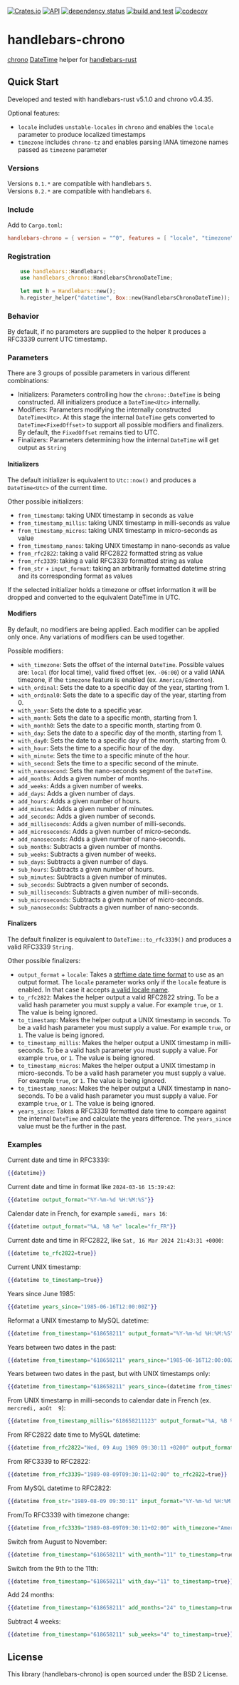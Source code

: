 [![Crates.io](https://img.shields.io/crates/v/handlebars-chrono?color=4d76ae)](https://crates.io/crates/handlebars-chrono)
[![API](https://docs.rs/handlebars-chrono/badge.svg)](https://docs.rs/handlebars-chrono)
[![dependency status](https://deps.rs/repo/github/iganev/handlebars-chrono/status.svg)](https://deps.rs/repo/github/iganev/handlebars-chrono)
[![build and test](https://github.com/iganev/handlebars-chrono/actions/workflows/rust.yml/badge.svg)](https://github.com/iganev/handlebars-chrono/actions/workflows/rust.yml)
[![codecov](https://codecov.io/github/iganev/handlebars-chrono/graph/badge.svg?token=B5P2TAV5BB)](https://codecov.io/github/iganev/handlebars-chrono)


# handlebars-chrono
[chrono](https://github.com/chronotope/chrono) [DateTime](https://docs.rs/chrono/latest/chrono/struct.DateTime.html) helper for [handlebars-rust](https://github.com/sunng87/handlebars-rust)

## Quick Start

Developed and tested with handlebars-rust v5.1.0 and chrono v0.4.35.

Optional features:
- `locale` includes `unstable-locales` in `chrono` and enables the `locale` parameter to produce localized timestamps
- `timezone` includes `chrono-tz` and enables parsing IANA timezone names passed as `timezone` parameter

### Versions
Versions `0.1.*` are compatible with handlebars `5`.  
Versions `0.2.*` are compatible with handlebars `6`.  

### Include

Add to `Cargo.toml`:
```toml
handlebars-chrono = { version = "^0", features = [ "locale", "timezone" ] }
```

### Registration

```rust
    use handlebars::Handlebars;
    use handlebars_chrono::HandlebarsChronoDateTime;
    
    let mut h = Handlebars::new();
    h.register_helper("datetime", Box::new(HandlebarsChronoDateTime));
```

### Behavior

By default, if no parameters are supplied to the helper it produces a RFC3339 current UTC timestamp.

### Parameters

There are 3 groups of possible parameters in various different combinations:
- Initializers: Parameters controlling how the `chrono::DateTime` is being constructed. All initializers produce a `DateTime<Utc>` internally.
- Modifiers: Parameters modifying the internally constructed `DateTime<Utc>`. At this stage the internal `DateTime` gets converted to `DateTime<FixedOffset>` to support all possible modifiers and finalizers. By default, the `FixedOffset` remains tied to UTC.
- Finalizers: Parameters determining how the internal `DateTime` will get output as `String`

#### Initializers

The default initializer is equivalent to `Utc::now()` and produces a `DateTime<Utc>` of the current time.

Other possible initializers:
- `from_timestamp`: taking UNIX timestamp in seconds as value
- `from_timestamp_millis`: taking UNIX timestamp in milli-seconds as value
- `from_timestamp_micros`: taking UNIX timestamp in micro-seconds as value
- `from_timestamp_nanos`: taking UNIX timestamp in nano-seconds as value
- `from_rfc2822`: taking a valid RFC2822 formatted string as value
- `from_rfc3339`: taking a valid RFC3339 formatted string as value
- `from_str` + `input_format`: taking an arbitrarily formatted datetime string and its corresponding format as values

If the selected initializer holds a timezone or offset information it will be dropped and converted to the equivalent DateTime in UTC.

#### Modifiers

By default, no modifiers are being applied. Each modifier can be applied only once. Any variations of modifiers can be used together.

Possible modifiers:
- `with_timezone`: Sets the offset of the internal `DateTime`. Possible values are: `local` (for local time), valid fixed offset (ex. `-06:00`) or a valid IANA timezone, if the `timezone` feature is enabled (ex. `America/Edmonton`).
- `with_ordinal`: Sets the date to a specific day of the year, starting from 1.
- `with_ordinal0`: Sets the date to a specific day of the year, starting from 0.
- `with_year`: Sets the date to a specific year.
- `with_month`: Sets the date to a specific month, starting from 1.
- `with_month0`: Sets the date to a specific month, starting from 0.
- `with_day`: Sets the date to a specific day of the month, starting from 1.
- `with_day0`: Sets the date to a specific day of the month, starting from 0.
- `with_hour`: Sets the time to a specific hour of the day.
- `with_minute`: Sets the time to a specific minute of the hour.
- `with_second`: Sets the time to a specific second of the minute.
- `with_nanosecond`: Sets the nano-seconds segment of the `DateTime`.
- `add_months`: Adds a given number of months.
- `add_weeks`: Adds a given number of weeks.
- `add_days`: Adds a given number of days.
- `add_hours`: Adds a given number of hours.
- `add_minutes`: Adds a given number of minutes.
- `add_seconds`: Adds a given number of seconds.
- `add_milliseconds`: Adds a given number of milli-seconds.
- `add_microseconds`: Adds a given number of micro-seconds.
- `add_nanoseconds`: Adds a given number of nano-seconds.
- `sub_months`: Subtracts a given number of months.
- `sub_weeks`: Subtracts a given number of weeks.
- `sub_days`: Subtracts a given number of days.
- `sub_hours`: Subtracts a given number of hours.
- `sub_minutes`: Subtracts a given number of minutes.
- `sub_seconds`: Subtracts a given number of seconds.
- `sub_milliseconds`: Subtracts a given number of milli-seconds.
- `sub_microseconds`: Subtracts a given number of micro-seconds.
- `sub_nanoseconds`: Subtracts a given number of nano-seconds.

#### Finalizers

The default finalizer is equivalent to `DateTime::to_rfc3339()` and produces a valid RFC3339 `String`.

Other possible finalizers:
- `output_format` + `locale`: Takes a [strftime date time format](https://docs.rs/chrono/latest/chrono/format/strftime/index.html) to use as an output format. The `locale` parameter works only if the `locale` feature is enabled. In that case it accepts [a valid locale name](https://docs.rs/chrono/latest/chrono/enum.Locale.html).
- `to_rfc2822`: Makes the helper output a valid RFC2822 string. To be a valid hash parameter you must supply a value. For example `true`, or `1`. The value is being ignored.
- `to_timestamp`: Makes the helper output a UNIX timestamp in seconds. To be a valid hash parameter you must supply a value. For example `true`, or `1`. The value is being ignored.
- `to_timestamp_millis`: Makes the helper output a UNIX timestamp in milli-seconds. To be a valid hash parameter you must supply a value. For example `true`, or `1`. The value is being ignored.
- `to_timestamp_micros`: Makes the helper output a UNIX timestamp in micro-seconds. To be a valid hash parameter you must supply a value. For example `true`, or `1`. The value is being ignored.
- `to_timestamp_nanos`: Makes the helper output a UNIX timestamp in nano-seconds. To be a valid hash parameter you must supply a value. For example `true`, or `1`. The value is being ignored.
- `years_since`: Takes a RFC3339 formatted date time to compare against the internal `DateTime` and calculate the years difference. The `years_since` value must be the further in the past.

### Examples

Current date and time in RFC3339:
```handlebars
{{datetime}}
```

Current date and time in format like `2024-03-16 15:39:42`:
```handlebars
{{datetime output_format="%Y-%m-%d %H:%M:%S"}}
```

Calendar date in French, for example `samedi, mars 16`:    
```handlebars
{{datetime output_format="%A, %B %e" locale="fr_FR"}}
```

Current date and time in RFC2822, like `Sat, 16 Mar 2024 21:43:31 +0000`:
```handlebars
{{datetime to_rfc2822=true}}
```

Current UNIX timestamp:
```handlebars
{{datetime to_timestamp=true}}
```

Years since June 1985:
```handlebars
{{datetime years_since="1985-06-16T12:00:00Z"}}
```

Reformat a UNIX timestamp to MySQL datetime:
```handlebars
{{datetime from_timestamp="618658211" output_format="%Y-%m-%d %H:%M:%S"}}
```

Years between two dates in the past:
```handlebars
{{datetime from_timestamp="618658211" years_since="1985-06-16T12:00:00Z"}}
```

Years between two dates in the past, but with UNIX timestamps only:
```handlebars
{{datetime from_timestamp="618658211" years_since=(datetime from_timestamp="487771200")}}
```

From UNIX timestamp in milli-seconds to calendar date in French (ex. `mercredi, août  9`):
```handlebars
{{datetime from_timestamp_millis="618658211123" output_format="%A, %B %e" locale="fr_FR"}}
```

From RFC2822 date time to MySQL datetime:
```handlebars
{{datetime from_rfc2822="Wed, 09 Aug 1989 09:30:11 +0200" output_format="%Y-%m-%d %H:%M:%S"}}
```

From RFC3339 to RFC2822:
```handlebars
{{datetime from_rfc3339="1989-08-09T09:30:11+02:00" to_rfc2822=true}}
```

From MySQL datetime to RFC2822:
```handlebars
{{datetime from_str="1989-08-09 09:30:11" input_format="%Y-%m-%d %H:%M:%S" to_rfc2822=true}}
```

From/To RFC3339 with timezone change:
```handlebars
{{datetime from_rfc3339="1989-08-09T09:30:11+02:00" with_timezone="America/Edmonton"}}
```

Switch from August to November:
```handlebars
{{datetime from_timestamp="618658211" with_month="11" to_timestamp=true}}
```

Switch from the 9th to the 11th:
```handlebars
{{datetime from_timestamp="618658211" with_day="11" to_timestamp=true}}
```

Add 24 months:
```handlebars
{{datetime from_timestamp="618658211" add_months="24" to_timestamp=true}}
```

Subtract 4 weeks:
```handlebars
{{datetime from_timestamp="618658211" sub_weeks="4" to_timestamp=true}}
```

## License

This library (handlebars-chrono) is open sourced under the BSD 2 License.
